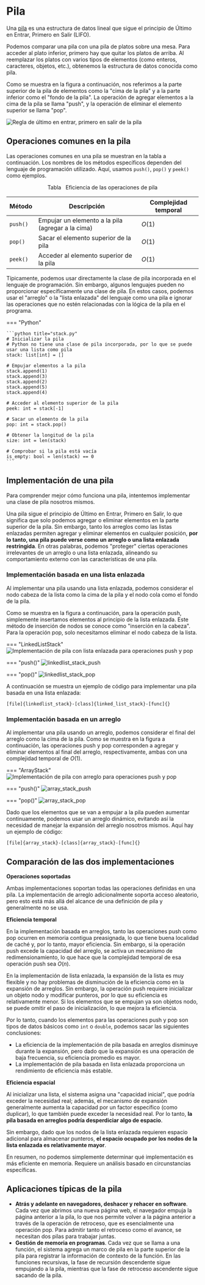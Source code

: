 # Pila

Una <u>pila</u> es una estructura de datos lineal que sigue el principio de Último en Entrar, Primero en Salir (LIFO).

Podemos comparar una pila con una pila de platos sobre una mesa. Para acceder al plato inferior, primero hay que quitar los platos de arriba. Al reemplazar los platos con varios tipos de elementos (como enteros, caracteres, objetos, etc.), obtenemos la estructura de datos conocida como pila.

Como se muestra en la figura a continuación, nos referimos a la parte superior de la pila de elementos como la "cima de la pila" y a la parte inferior como el "fondo de la pila". La operación de agregar elementos a la cima de la pila se llama "push", y la operación de eliminar el elemento superior se llama "pop".

![Regla de último en entrar, primero en salir de la pila](stack.assets/stack_operations.png)

## Operaciones comunes en la pila

Las operaciones comunes en una pila se muestran en la tabla a continuación. Los nombres de los métodos específicos dependen del lenguaje de programación utilizado. Aquí, usamos `push()`, `pop()` y `peek()` como ejemplos.

<p align="center"> Tabla <id> &nbsp; Eficiencia de las operaciones de pila </p>

| Método   | Descripción                                     | Complejidad temporal |
| -------- | ----------------------------------------------- | --------------- |
| `push()` | Empujar un elemento a la pila (agregar a la cima) | $O(1)$          |
| `pop()`  | Sacar el elemento superior de la pila              | $O(1)$          |
| `peek()` | Acceder al elemento superior de la pila             | $O(1)$          |

Típicamente, podemos usar directamente la clase de pila incorporada en el lenguaje de programación. Sin embargo, algunos lenguajes pueden no proporcionar específicamente una clase de pila. En estos casos, podemos usar el "arreglo" o la "lista enlazada" del lenguaje como una pila e ignorar las operaciones que no estén relacionadas con la lógica de la pila en el programa.

=== "Python"

    ```python title="stack.py"
    # Inicializar la pila
    # Python no tiene una clase de pila incorporada, por lo que se puede usar una lista como pila
    stack: list[int] = []

    # Empujar elementos a la pila
    stack.append(1)
    stack.append(3)
    stack.append(2)
    stack.append(5)
    stack.append(4)

    # Acceder al elemento superior de la pila
    peek: int = stack[-1]

    # Sacar un elemento de la pila
    pop: int = stack.pop()

    # Obtener la longitud de la pila
    size: int = len(stack)

    # Comprobar si la pila está vacía
    is_empty: bool = len(stack) == 0
    ```

## Implementación de una pila

Para comprender mejor cómo funciona una pila, intentemos implementar una clase de pila nosotros mismos.

Una pila sigue el principio de Último en Entrar, Primero en Salir, lo que significa que solo podemos agregar o eliminar elementos en la parte superior de la pila. Sin embargo, tanto los arreglos como las listas enlazadas permiten agregar y eliminar elementos en cualquier posición, **por lo tanto, una pila puede verse como un arreglo o una lista enlazada restringida**. En otras palabras, podemos "proteger" ciertas operaciones irrelevantes de un arreglo o una lista enlazada, alineando su comportamiento externo con las características de una pila.

### Implementación basada en una lista enlazada

Al implementar una pila usando una lista enlazada, podemos considerar el nodo cabeza de la lista como la cima de la pila y el nodo cola como el fondo de la pila.

Como se muestra en la figura a continuación, para la operación push, simplemente insertamos elementos al principio de la lista enlazada. Este método de inserción de nodos se conoce como "inserción en la cabeza". Para la operación pop, solo necesitamos eliminar el nodo cabeza de la lista.

=== "LinkedListStack"
    ![Implementación de pila con lista enlazada para operaciones push y pop](stack.assets/linkedlist_stack_step1.png)

=== "push()"
    ![linkedlist_stack_push](stack.assets/linkedlist_stack_step2_push.png)

=== "pop()"
    ![linkedlist_stack_pop](stack.assets/linkedlist_stack_step3_pop.png)

A continuación se muestra un ejemplo de código para implementar una pila basada en una lista enlazada:

```src
[file]{linkedlist_stack}-[class]{linked_list_stack}-[func]{}
```

### Implementación basada en un arreglo

Al implementar una pila usando un arreglo, podemos considerar el final del arreglo como la cima de la pila. Como se muestra en la figura a continuación, las operaciones push y pop corresponden a agregar y eliminar elementos al final del arreglo, respectivamente, ambas con una complejidad temporal de $O(1)$.

=== "ArrayStack"
    ![Implementación de pila con arreglo para operaciones push y pop](stack.assets/array_stack_step1.png)

=== "push()"
    ![array_stack_push](stack.assets/array_stack_step2_push.png)

=== "pop()"
    ![array_stack_pop](stack.assets/array_stack_step3_pop.png)

Dado que los elementos que se van a empujar a la pila pueden aumentar continuamente, podemos usar un arreglo dinámico, evitando así la necesidad de manejar la expansión del arreglo nosotros mismos. Aquí hay un ejemplo de código:

```src
[file]{array_stack}-[class]{array_stack}-[func]{}
```

## Comparación de las dos implementaciones

**Operaciones soportadas**

Ambas implementaciones soportan todas las operaciones definidas en una pila. La implementación de arreglo adicionalmente soporta acceso aleatorio, pero esto está más allá del alcance de una definición de pila y generalmente no se usa.

**Eficiencia temporal**

En la implementación basada en arreglos, tanto las operaciones push como pop ocurren en memoria contigua preasignada, lo que tiene buena localidad de caché y, por lo tanto, mayor eficiencia. Sin embargo, si la operación push excede la capacidad del arreglo, se activa un mecanismo de redimensionamiento, lo que hace que la complejidad temporal de esa operación push sea $O(n)$.

En la implementación de lista enlazada, la expansión de la lista es muy flexible y no hay problemas de disminución de la eficiencia como en la expansión de arreglos. Sin embargo, la operación push requiere inicializar un objeto nodo y modificar punteros, por lo que su eficiencia es relativamente menor. Si los elementos que se empujan ya son objetos nodo, se puede omitir el paso de inicialización, lo que mejora la eficiencia.

Por lo tanto, cuando los elementos para las operaciones push y pop son tipos de datos básicos como `int` o `double`, podemos sacar las siguientes conclusiones:

- La eficiencia de la implementación de pila basada en arreglos disminuye durante la expansión, pero dado que la expansión es una operación de baja frecuencia, su eficiencia promedio es mayor.
- La implementación de pila basada en lista enlazada proporciona un rendimiento de eficiencia más estable.

**Eficiencia espacial**

Al inicializar una lista, el sistema asigna una "capacidad inicial", que podría exceder la necesidad real; además, el mecanismo de expansión generalmente aumenta la capacidad por un factor específico (como duplicar), lo que también puede exceder la necesidad real. Por lo tanto, **la pila basada en arreglos podría desperdiciar algo de espacio**.

Sin embargo, dado que los nodos de la lista enlazada requieren espacio adicional para almacenar punteros, **el espacio ocupado por los nodos de la lista enlazada es relativamente mayor**.

En resumen, no podemos simplemente determinar qué implementación es más eficiente en memoria. Requiere un análisis basado en circunstancias específicas.

## Aplicaciones típicas de la pila

-   **Atrás y adelante en navegadores, deshacer y rehacer en software**. Cada vez que abrimos una nueva página web, el navegador empuja la página anterior a la pila, lo que nos permite volver a la página anterior a través de la operación de retroceso, que es esencialmente una operación pop. Para admitir tanto el retroceso como el avance, se necesitan dos pilas para trabajar juntas.
-   **Gestión de memoria en programas**. Cada vez que se llama a una función, el sistema agrega un marco de pila en la parte superior de la pila para registrar la información de contexto de la función. En las funciones recursivas, la fase de recursión descendente sigue empujando a la pila, mientras que la fase de retroceso ascendente sigue sacando de la pila.

